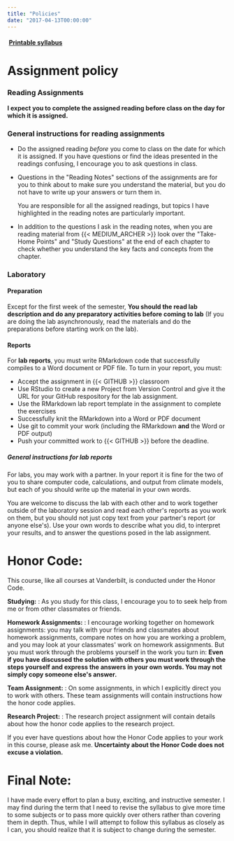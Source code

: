 ```yaml
---
title: "Policies"
date: "2017-04-13T00:00:00"
---
```

#### <a href="/files/EES_3310_5310_Syllabus.pdf" target="_blank"><i class="far fa-file-pdf" style="margin-right:0.25em;"></i> **Printable syllabus**</a>

# **Assignment policy**

### Reading Assignments

**I expect you to complete the assigned reading before class on the day
for which it is assigned.**

### General instructions for reading assignments

* Do the assigned reading _before_ you come to class on the date for
  which it is assigned. If you have questions or find the ideas presented in
  the readings confusing, I encourage you to ask questions in class.
* Questions in the "Reading Notes" sections of the assignments are for you
  to think about to make sure you understand the material, but you do not have
  to write up your answers or turn them in.

    You are responsible for all the assigned readings, but topics I have
    highlighted in the reading notes are particularly important.
* In addition to the questions I ask in the reading notes, when you are reading
  material from {{< MEDIUM_ARCHER >}} look over the
  "Take-Home Points" and "Study Questions" at the end of each chapter
  to check whether you understand the key facts and concepts from the chapter.

### Laboratory

#### Preparation

Except for the first week of the semester, 
**You should the read lab description and do any preparatory activities before
coming to lab**
(If you are doing the lab asynchronously, read the materials and do the 
preparations before starting work on the lab).

#### Reports

For **lab reports**, you must write RMarkdown code that successfully compiles
to a Word document or PDF file. To turn in your report, you must:

* Accept the assignment in {{< GITHUB >}} classroom
* Use RStudio to create a new Project from Version Control and give it the 
  URL for your GitHub respository for the lab assignment.
* Use the RMarkdown lab report template in the assignment to complete the 
  exercises
* Successfully knit the RMarkdown into a Word or PDF document
* Use git to commit your work (including the RMarkdown **and** the Word or 
  PDF output)
* Push your committed work to {{< GITHUB >}} before the deadline.


##### General instructions for lab reports

For labs, you may work with a partner. In your report it is fine for the
two of you to share computer code, calculations, and output from climate
models, but each of you should write up the material in your own words.

You are welcome to discuss the lab with each other and to work together outside
of the laboratory session and read each other's reports as you work on them,
but you should not just copy text from your partner's report (or anyone else's).
Use your own words to describe what you did, to interpret your results,
and to answer the questions posed in the lab assignment.

# **Honor Code:**

This course, like all courses at Vanderbilt, is conducted under the Honor Code.

**Studying:**
: As you study for this class, I encourage you to to seek help from me or from
  other classmates or friends.

**Homework Assignments:**
: I encourage working together on homework assignments: you may talk with your
  friends and classmates about homework assignments, compare notes on how you
  are working a problem, and you may look at your classmates' work on homework
  assignments.
  But you must work through the problems yourself in the work you turn in:
  **Even if you have discussed the solution with others you must work through
  the steps yourself and express the answers in your own words. You may not
  simply copy someone else's answer.**

**Team Assignment:**
: On some assignments, in which I explicitly direct you to work with others.
  These team assignments will contain instructions how the honor code applies.

**Research Project:**
: The research project assignment will contain details about how the honor code
  applies to the research project.

If you ever have questions about how the Honor Code applies to your work
in this course, please ask me.
**Uncertainty about the Honor Code does not excuse a violation.**

# **Final Note:**

I have made every effort to plan a busy, exciting, and instructive semester.
I may find during the term that I need to revise the syllabus to give more time
to some subjects or to pass more quickly over others rather than covering them
in depth.
Thus, while I will attempt to follow this syllabus as closely as I can,
you should realize that it is subject to change during the semester.
